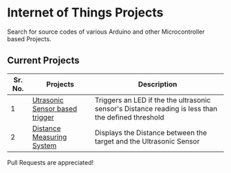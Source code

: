 # Internet of Things Projects

Search for source codes of various Arduino and other Microcontroller based Projects. 

## Current Projects

| Sr. No.  | Projects | Description |
| ------------- | ------------- | ------------- |
| 1 | [Utrasonic Sensor based trigger](/ultrasound.ino)  | Triggers an LED if the the ultrasonic sensor's Distance reading is less than the defined threshold  |
| 2 | [Distance Measuring System](/pulse_sensor_with_lcd.ino)  | Displays the Distance between the target and the Ultrasonic Sensor  |



Pull Requests are appreciated! 
